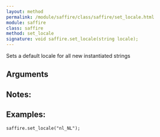 ```yaml
---
layout: method
permalink: /module/saffire/class/saffire/set_locale.html
module: saffire
class: saffire
method: set_locale
signature: void saffire.set_locale(string locale);
---
```


Sets a default locale for all new instantiated strings

## Arguments

## Notes:

## Examples:
    
    saffire.set_locale("nl_NL");
    
